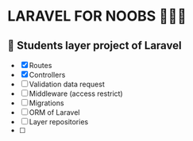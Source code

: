 # LARAVEL FOR NOOBS 👨🏻‍💻

## 📑 Students layer project of Laravel
- [x] Routes
- [x] Controllers
- [ ] Validation data request
- [ ] Middleware (access restrict)
- [ ] Migrations 
- [ ] ORM of Laravel
- [ ] Layer repositories
- [ ] 
